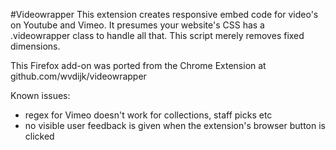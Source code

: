 #Videowrapper
This extension creates responsive embed code for video's on Youtube and Vimeo. It presumes your website's CSS has a .videowrapper class to handle all that. This script merely removes fixed dimensions.

This Firefox add-on was ported from the Chrome Extension at github.com/wvdijk/videowrapper

Known issues:
- regex for Vimeo doesn't work for collections, staff picks etc
- no visible user feedback is given when the extension's browser button is clicked
